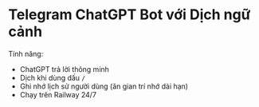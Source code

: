 # Telegram ChatGPT Bot với Dịch ngữ cảnh

Tính năng:
- ChatGPT trả lời thông minh
- Dịch khi dùng dấu `/`
- Ghi nhớ lịch sử người dùng (ăn gian trí nhớ dài hạn)
- Chạy trên Railway 24/7